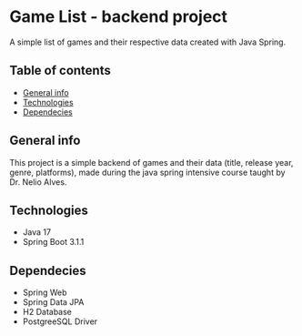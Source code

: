# Game List - backend project
A simple list of games and their respective data created with Java Spring.
## Table of contents
* [General info](#general-info)
* [Technologies](#technologies)
* [Dependecies](#dependecies)

## General info
This project is a simple backend of games and their data (title, release year, genre, platforms), made during the java spring intensive course taught by Dr. Nelio Alves.

## Technologies
* Java 17
* Spring Boot 3.1.1

## Dependecies
* Spring Web
* Spring Data JPA
* H2 Database
* PostgreeSQL Driver
